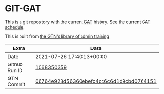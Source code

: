 # GIT-GAT

This is a git repository with the current <abbr title="Galaxy Admin Training">GAT</abbr> history. See the current [GAT schedule](https://gxy.io/gat).

This is built from [the GTN's library of admin training](https://training.galaxyproject.org/training-material/topics/admin/)

Extra | Data
--- | ---
Date | 2021-07-26 17:40:13+00:00
Github Run ID | [1068350359](https://github.com/galaxyproject/training-material/actions/runs/1068350359)
GTN Commit | [06764e928d56360ebefc4cc6c6d1d9cbd0764151](https://github.com/galaxyproject/training-material/tree/06764e928d56360ebefc4cc6c6d1d9cbd0764151)
